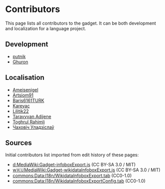 # Contributors
This page lists all contributors to the gadget. It can be both development and localization for a language project.

## Development
* [putnik](https://ru.wikipedia.org/wiki/User:Putnik)
* [Ghuron](https://ru.wikipedia.org/wiki/User:Ghuron)

## Localisation
* [Ameisenigel](https://commons.wikimedia.org/wiki/User:Ameisenigel)
* [Artsiom91](https://commons.wikimedia.org/wiki/User:Artsiom91)
* [Baris6161TURK](https://commons.wikimedia.org/wiki/User:Baris6161TURK)
* [Kareyac](https://commons.wikimedia.org/wiki/User:Kareyac)
* [Lilitik22](https://commons.wikimedia.org/wiki/User:Lilitik22)
* [Taravyvan Adijene](https://commons.wikimedia.org/wiki/User:Taravyvan_Adijene)
* [Toghrul Rahimli](https://commons.wikimedia.org/wiki/User:Toghrul_Rahimli)
* [Чаховіч Уладзіслаў](https://commons.wikimedia.org/wiki/User:Чаховіч_Уладзіслаў)

## Sources
Initial contributors list imported from edit history of these pages:
* [d:MediaWiki:Gadget-infoboxExport.js](https://www.wikidata.org/w/index.php?title=MediaWiki:Gadget-infoboxExport.js&action=history) (CC BY-SA 3.0 / MIT)
* [w:ru:MediaWiki:Gadget-wikidataInfoboxExport.js](https://ru.wikipedia.org/w/index.php?title=MediaWiki:Gadget-wikidataInfoboxExport.js&action=history) (CC BY-SA 3.0 / MIT)
* [commons:Data:I18n/WikidataInfoboxExport.tab](https://commons.wikimedia.org/w/index.php?title=Data:I18n/WikidataInfoboxExport.tab&action=history) (CC0-1.0)
* [commons:Data:I18n/WikidataInfoboxExportConfig.tab](https://commons.wikimedia.org/w/index.php?title=Data:I18n/WikidataInfoboxExportConfig.tab&action=history) (CC0-1.0)
